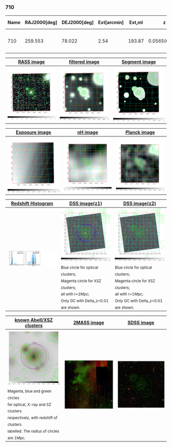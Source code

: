 <div STYLE="page-break-after: always;"></div>

### 710

|Name|RAJ2000[deg]|DEJ2000[deg] |Ext[arcmin]| Ext,ml | z | z_src| C|GC(XSZ,Delta_z<0.01)| GC(OPT,Delta_z<0.01)|GC| R_sig[arcmin] | R500[arcmin] | R500[Mpc]| CRsig[c/s] | CR500[c/s] |L500[1E44 erg/s]|F500[1E-12 erg/s/cm^2]| M500[1E14 Msun]|Tx[keV]|Cnt_sig|Beta|Rc[arcmin]|Comment|Alias|
|---|---|---|---|---|---|------|---|--------|---------|----------|---|---|---|---|---|---|---|---|---|---|---|---|---|---|
|710| 259.553| 78.022| 2.54| 193.87| 0.0565(0.005)| z1, z_xsz| B| L03, MCXC| A, N, W| A, L03, MCXC, N, W| 14.650| 10.878| 0.715| 0.206(0.018)| 0.198(0.017)| 0.266(0.014)| 3.487(0.180)| 1.10(0.03)| 2.31(0.04)| 442.3| 0.731(-0.082+0.109)| 4.131(-0.720+0.871)| -| k306|

|[RASS image](../image/710/710_img.pdf)|[filtered image](../image/710/710_fil.pdf)|[Segment image](../image/710/710_seg.pdf)|
|-------------------|--------------------|-------------------|
| <img src="../image/710/710_img.png" width="300">  | <img src="../image/710/710_fil.png" width="300">   | <img src="../image/710/710_seg.png" width="300">  |

|[Exposure image](../image/710/710_mex.pdf)| [nH image](../image/710/710_nh.pdf)| [Planck image](../image/710/710_p.pdf)|
|-------------------|--------------------|-------------------|
|<img src="../image/710/710_mex.png" width="300">   | <img src="../image/710/710_nh.png" width="300">    | <img src="../image/710/710_p.png" width="300"> |

|[Redshift Histogram](../image/710/710_zg.pdf) | [DSS image(z1)](../image/710/710_dss_z1.pdf)      |  [DSS image(z2)](../image/710/710_dss_z2.pdf)    |
|-------------------|--------------------|-------------------|
|<img src="../image/710/710_zg.png" width="300"> |<img src="../image/710/710_dss_z1.png" width="300"> <sub><br>Blue circle for optical clusters; <br>Magenta circle for XSZ clusters; <br>all with r=1Mpc; <br>Only GC with Delta_z<0.01 are shown. </sub>| <img src="../image/710/710_dss_z2.png" width="300"><sub><br>Blue circle for optical clusters; <br>Magenta circle for XSZ clusters; <br>all with r=1Mpc; <br>Only GC with Delta_z<0.01 are shown. </sub> |

|[known Abell/XSZ clusters](../image/710/710_gc.pdf) | [2MASS image](../image/710/710_2mass.pdf)      |[SDSS image](../image/710/710_sdss.pdf)   |
|-------------------|-------------------|-------------------|
|<img src=../image/710/710_gc.png width="300"> <br><sub>Magenta, blue and green circles <br>for optical, X-ray and SZ clusters <br>respectively, with redshift of clusters <br>labelled. The radius of circles <br>are 1Mpc.</sub>|<img src="../image/710/710_2mass.png" width="300">  | <img src="../image/710/710_sdss.png" width="300">  |




